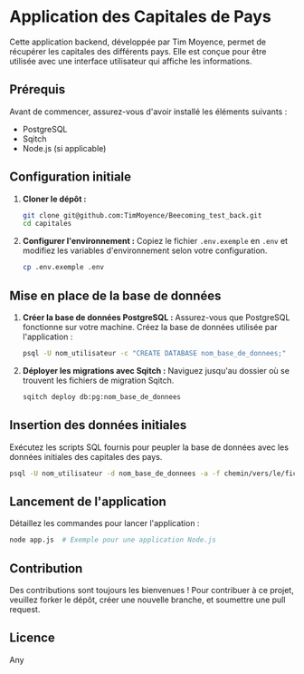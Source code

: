 # Application des Capitales de Pays

Cette application backend, développée par Tim Moyence, permet de récupérer les capitales des différents pays. Elle est conçue pour être utilisée avec une interface utilisateur qui affiche les informations.

## Prérequis

Avant de commencer, assurez-vous d'avoir installé les éléments suivants :

- PostgreSQL
- Sqitch
- Node.js (si applicable)

## Configuration initiale

1. **Cloner le dépôt :**

   ```bash
   git clone git@github.com:TimMoyence/Beecoming_test_back.git
   cd capitales
   ```

2. **Configurer l'environnement :**
   Copiez le fichier `.env.exemple` en `.env` et modifiez les variables d'environnement selon votre configuration.
   ```bash
   cp .env.exemple .env
   ```

## Mise en place de la base de données

1. **Créer la base de données PostgreSQL :**
   Assurez-vous que PostgreSQL fonctionne sur votre machine. Créez la base de données utilisée par l'application :

   ```bash
   psql -U nom_utilisateur -c "CREATE DATABASE nom_base_de_donnees;"
   ```

2. **Déployer les migrations avec Sqitch :**
   Naviguez jusqu'au dossier où se trouvent les fichiers de migration Sqitch.
   ```bash
   sqitch deploy db:pg:nom_base_de_donnees
   ```

## Insertion des données initiales

Exécutez les scripts SQL fournis pour peupler la base de données avec les données initiales des capitales des pays.

```bash
psql -U nom_utilisateur -d nom_base_de_donnees -a -f chemin/vers/le/fichier/data.sql
```

## Lancement de l'application

Détaillez les commandes pour lancer l'application :

```bash
node app.js  # Exemple pour une application Node.js
```

## Contribution

Des contributions sont toujours les bienvenues ! Pour contribuer à ce projet, veuillez forker le dépôt, créer une nouvelle branche, et soumettre une pull request.

## Licence

Any
